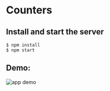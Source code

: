 # Counters

## Install and start the server

```
$ npm install
$ npm start
```

## Demo:

![app demo](https://github.com/fsalata/Counters/blob/develop/misc/Simulator%20Screen%20Recording%20-%20iPhone%2011%20Pro%20-%202021-11-05%20at%2010.46.02.gif)
